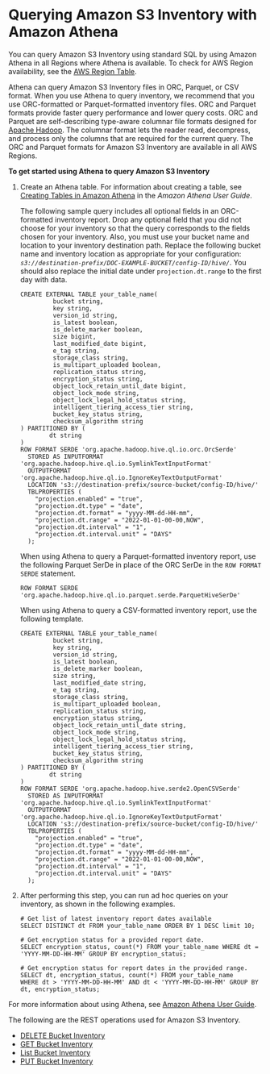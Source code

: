 # Querying Amazon S3 Inventory with Amazon Athena<a name="storage-inventory-athena-query"></a>

You can query Amazon S3 Inventory using standard SQL by using Amazon Athena in all Regions where Athena is available\. To check for AWS Region availability, see the [AWS Region Table](https://aws.amazon.com/about-aws/global-infrastructure/regional-product-services/)\. 

Athena can query Amazon S3 Inventory files in ORC, Parquet, or CSV format\. When you use Athena to query inventory, we recommend that you use ORC\-formatted or Parquet\-formatted inventory files\. ORC and Parquet formats provide faster query performance and lower query costs\. ORC and Parquet are self\-describing type\-aware columnar file formats designed for [Apache Hadoop](http://hadoop.apache.org/)\. The columnar format lets the reader read, decompress, and process only the columns that are required for the current query\. The ORC and Parquet formats for Amazon S3 Inventory are available in all AWS Regions\.

**To get started using Athena to query Amazon S3 Inventory**

1. Create an Athena table\. For information about creating a table, see [Creating Tables in Amazon Athena](https://docs.aws.amazon.com/athena/latest/ug/creating-tables.html) in the *Amazon Athena User Guide*\.

   The following sample query includes all optional fields in an ORC\-formatted inventory report\. Drop any optional field that you did not choose for your inventory so that the query corresponds to the fields chosen for your inventory\. Also, you must use your bucket name and location to your inventory destination path\. Replace the following bucket name and inventory location as appropriate for your configuration: *`s3://destination-prefix/DOC-EXAMPLE-BUCKET/config-ID/hive/`*\. You should also replace the initial date under `projection.dt.range` to the first day with data\.

   ```
   CREATE EXTERNAL TABLE your_table_name(
            bucket string,
            key string,
            version_id string,
            is_latest boolean,
            is_delete_marker boolean,
            size bigint,
            last_modified_date bigint,
            e_tag string,
            storage_class string,
            is_multipart_uploaded boolean,
            replication_status string,
            encryption_status string,
            object_lock_retain_until_date bigint,
            object_lock_mode string,
            object_lock_legal_hold_status string,
            intelligent_tiering_access_tier string,
            bucket_key_status string,
            checksum_algorithm string
   ) PARTITIONED BY (
           dt string
   )
   ROW FORMAT SERDE 'org.apache.hadoop.hive.ql.io.orc.OrcSerde'
     STORED AS INPUTFORMAT 'org.apache.hadoop.hive.ql.io.SymlinkTextInputFormat'
     OUTPUTFORMAT 'org.apache.hadoop.hive.ql.io.IgnoreKeyTextOutputFormat'
     LOCATION 's3://destination-prefix/source-bucket/config-ID/hive/'
     TBLPROPERTIES (
       "projection.enabled" = "true",
       "projection.dt.type" = "date",
       "projection.dt.format" = "yyyy-MM-dd-HH-mm",
       "projection.dt.range" = "2022-01-01-00-00,NOW",
       "projection.dt.interval" = "1",
       "projection.dt.interval.unit" = "DAYS"
     );
   ```

   When using Athena to query a Parquet\-formatted inventory report, use the following Parquet SerDe in place of the ORC SerDe in the `ROW FORMAT SERDE` statement\.

   ```
   ROW FORMAT SERDE 'org.apache.hadoop.hive.ql.io.parquet.serde.ParquetHiveSerDe'
   ```

   When using Athena to query a CSV\-formatted inventory report, use the following template\.

   ```
   CREATE EXTERNAL TABLE your_table_name(
            bucket string,
            key string,
            version_id string,
            is_latest boolean,
            is_delete_marker boolean,
            size string,
            last_modified_date string,
            e_tag string,
            storage_class string,
            is_multipart_uploaded boolean,
            replication_status string,
            encryption_status string,
            object_lock_retain_until_date string,
            object_lock_mode string,
            object_lock_legal_hold_status string,
            intelligent_tiering_access_tier string,
            bucket_key_status string,
            checksum_algorithm string
   ) PARTITIONED BY (
           dt string
   )
   ROW FORMAT SERDE 'org.apache.hadoop.hive.serde2.OpenCSVSerde'
     STORED AS INPUTFORMAT 'org.apache.hadoop.hive.ql.io.SymlinkTextInputFormat'
     OUTPUTFORMAT 'org.apache.hadoop.hive.ql.io.IgnoreKeyTextOutputFormat'
     LOCATION 's3://destination-prefix/source-bucket/config-ID/hive/'
     TBLPROPERTIES (
       "projection.enabled" = "true",
       "projection.dt.type" = "date",
       "projection.dt.format" = "yyyy-MM-dd-HH-mm",
       "projection.dt.range" = "2022-01-01-00-00,NOW",
       "projection.dt.interval" = "1",
       "projection.dt.interval.unit" = "DAYS"
     );
   ```

1. After performing this step, you can run ad hoc queries on your inventory, as shown in the following examples\. 

   ```
   # Get list of latest inventory report dates available
   SELECT DISTINCT dt FROM your_table_name ORDER BY 1 DESC limit 10;
             
   # Get encryption status for a provided report date.
   SELECT encryption_status, count(*) FROM your_table_name WHERE dt = 'YYYY-MM-DD-HH-MM' GROUP BY encryption_status;
             
   # Get encryption status for report dates in the provided range.
   SELECT dt, encryption_status, count(*) FROM your_table_name 
   WHERE dt > 'YYYY-MM-DD-HH-MM' AND dt < 'YYYY-MM-DD-HH-MM' GROUP BY dt, encryption_status;
   ```

For more information about using Athena, see [Amazon Athena User Guide](https://docs.aws.amazon.com/athena/latest/ug/)\.

The following are the REST operations used for Amazon S3 Inventory\.
+  [ DELETE Bucket Inventory ](https://docs.aws.amazon.com/AmazonS3/latest/API/RESTBucketDELETEInventoryConfiguration.html) 
+  [ GET Bucket Inventory](https://docs.aws.amazon.com/AmazonS3/latest/API/RESTBucketGETInventoryConfig.html) 
+  [ List Bucket Inventory](https://docs.aws.amazon.com/AmazonS3/latest/API/RESTBucketListInventoryConfigs.html) 
+  [ PUT Bucket Inventory](https://docs.aws.amazon.com/AmazonS3/latest/API/RESTBucketPUTInventoryConfig.html) 